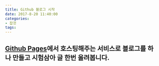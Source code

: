```yaml
---
title: Github 블로그 시작
date: 2017-8-20 11:40:00
categories:
- 잡것
tags:
---
```


[Github Pages](https://pages.github.com/ "Github Pages")에서 호스팅해주는 서비스로 블로그를 하나 만들고 시험삼아 글 한번 올려봅니다.
---
